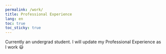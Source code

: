 ```yaml
---
permalink: /work/
title: Professional Experience
lang: en
toc: true
toc_sticky: true
---
```


Currently an undergrad student.
I will update my Professional Experience as I work :smiley:

